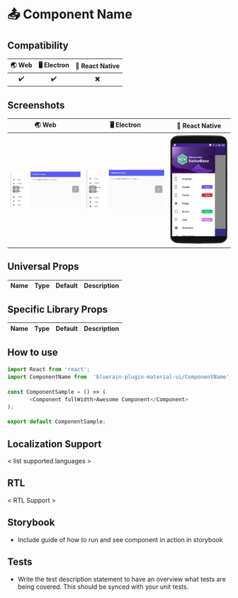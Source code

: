 # :outbox_tray: Component Name

## Compatibility

| 🌏 Web | 🖥 Electron | 📱 React Native |
| :---: | :--------: | :------------: |
|   :heavy_check_mark:   |     :heavy_check_mark:      |     :heavy_multiplication_x:     |

## Screenshots

| 🌏 Web | 🖥 Electron | 📱 React Native |
| :---: | :--------: | :------------: |
| ![Web](/templates/documentation/WebDrawer.png)|  ![Web](/templates/documentation/WebDrawer.png)   |  ![android image](/templates/documentation/AndroidDrawer.png)   |

## Universal Props

| Name | Type | Default | Description |
|:-----|:-----|:--------|:------------|

## Specific Library Props

| Name | Type | Default | Description |
|:-----|:-----|:--------|:------------|

## How to use

```JavaScript
import React from 'react';
import ComponentName from  'bluerain-plugin-material-ui/ComponentName';

const ComponentSample = () => (
       <Component fullWidth>Awesome Component</Component>
);

export default ComponentSample;
```

## Localization Support

< list supported languages >

## RTL

< RTL Support >

## Storybook

- Include guide of how to run  and see component in action in storybook

## Tests

- Write the test description statement to have an overview what tests are being covered. This should be synced with your unit tests.
